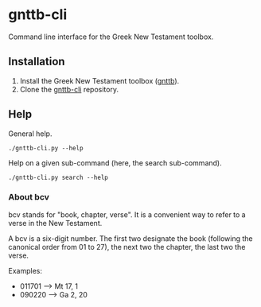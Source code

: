 # gnttb-cli
Command line interface for the Greek New Testament toolbox.

## Installation

1. Install the Greek New Testament toolbox ([gnttb](https://github.com/a2ohm/gnttb)).
2. Clone the [gnttb-cli](https://github.com/a2ohm/gnttb-cli) repository.

## Help

General help.

    ./gnttb-cli.py --help

Help on a given sub-command (here, the search sub-command).

    ./gnttb-cli.py search --help

### About bcv

bcv stands for "book, chapter, verse". It is a convenient way to refer
to a verse in the New Testament.

A bcv is a six-digit number. The first two designate the book (following
the canonical order from 01 to 27), the next two the chapter, the last
two the verse.

Examples:

* 011701 --> Mt 17, 1
* 090220 --> Ga 2, 20
